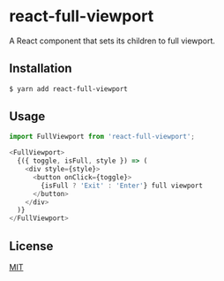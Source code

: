 # react-full-viewport

A React component that sets its children to full viewport.

## Installation

```bash
$ yarn add react-full-viewport
```

## Usage

```javascript
import FullViewport from 'react-full-viewport';

<FullViewport>
  {({ toggle, isFull, style }) => (
    <div style={style}>
      <button onClick={toggle}>
        {isFull ? 'Exit' : 'Enter'} full viewport
      </button>
    </div>
  )}
</FullViewport>
```


## License

[MIT](LICENSE)
